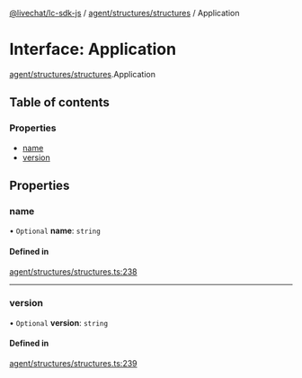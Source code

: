 [@livechat/lc-sdk-js](../README.md) / [agent/structures/structures](../modules/agent_structures_structures.md) / Application

# Interface: Application

[agent/structures/structures](../modules/agent_structures_structures.md).Application

## Table of contents

### Properties

- [name](agent_structures_structures.Application.md#name)
- [version](agent_structures_structures.Application.md#version)

## Properties

### name

• `Optional` **name**: `string`

#### Defined in

[agent/structures/structures.ts:238](https://github.com/livechat/lc-sdk-js/blob/125a327/src/agent/structures/structures.ts#L238)

___

### version

• `Optional` **version**: `string`

#### Defined in

[agent/structures/structures.ts:239](https://github.com/livechat/lc-sdk-js/blob/125a327/src/agent/structures/structures.ts#L239)
